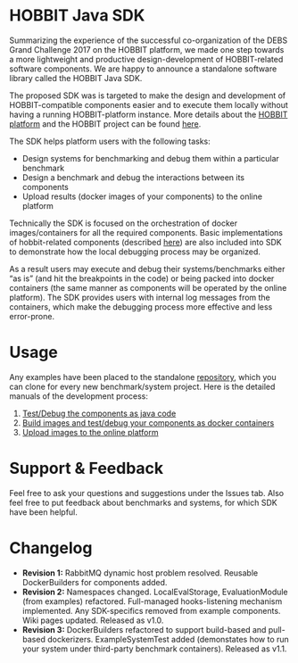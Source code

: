 # HOBBIT Java SDK
Summarizing the experience of the successful co-organization of the DEBS Grand Challenge 2017 on the HOBBIT platform, we made one step towards a more lightweight and productive design-development of HOBBIT-related software components. We are happy to announce a standalone software library called the HOBBIT Java SDK.

The proposed SDK was is targeted to make the design and development of HOBBIT-compatible components easier and to execute them locally without having a running HOBBIT-platform instance. More details about the [HOBBIT platform](https://github.com/hobbit-project/platform) and the HOBBIT project can be found [here](https://project-hobbit.eu/). 

The SDK helps platform users with the following tasks:
* Design systems for benchmarking and debug them within a particular benchmark
* Design a benchmark and debug the interactions between its components
* Upload results (docker images of your components) to the online platform

Technically the SDK is focused on the orchestration of docker images/containers for all the required components. Basic implementations of hobbit-related components (described [here](https://github.com/hobbit-project/platform/wiki/Develop-a-component-in-Java)) are also included into SDK to demonstrate how the local debugging process may be organized. 

As a result users may execute and debug their systems/benchmarks either “as is” (and hit the breakpoints in the code) or being packed into docker containers (the same manner as components will be operated by the online platform). The SDK provides users with internal log messages from the containers, which make the debugging process more effective and less error-prone. 

# Usage
Any examples have been placed to the standalone [repository](https://github.com/hobbit-project/java-sdk-example), which you can clone for every new benchmark/system project. Here is the detailed manuals of the development process:
1. [Test/Debug the components as java code](https://github.com/hobbit-project/java-sdk/wiki/Debug-components-as-java-code)
1. [Build images and test/debug your components as docker containers](https://github.com/hobbit-project/java-sdk/wiki/Building-images-and-debugging-containers)
1. [Upload images to the online platform](https://github.com/hobbit-project/java-sdk/wiki/Upload-images-to-the-platform)

# Support & Feedback
Feel free to ask your questions and suggestions under the Issues tab. 
Also feel free to put feedback about benchmarks and systems, for which SDK have been helpful.

# Changelog
* **Revision 1:** RabbitMQ dynamic host problem resolved. Reusable DockerBuilders for components added.
* **Revision 2:** Namespaces changed. LocalEvalStorage, EvaluationModule (from examples) refactored. Full-managed hooks-listening mechanism implemented. Any SDK-specifics removed from example components. Wiki pages updated. Released as v1.0. 
* **Revision 3:** DockerBuilders refactored to support build-based and pull-based dockerizers. ExampleSystemTest added (demonstates how to run your system under third-party benchmark containers). Released as v1.1. 
